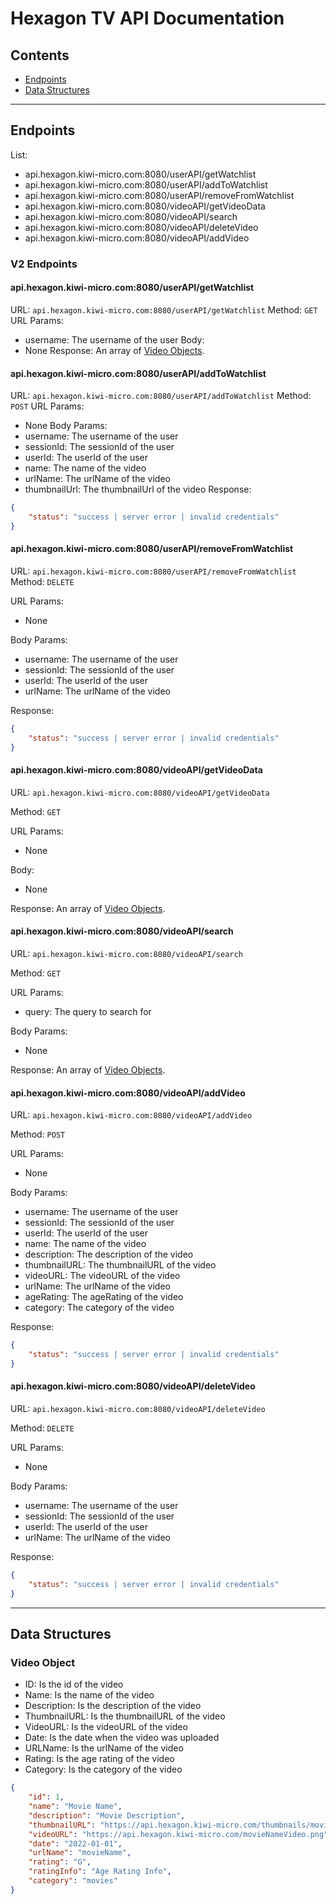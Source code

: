 # Hexagon TV API Documentation

## Contents

- [Endpoints](#endpoints)
- [Data Structures](#data-structures)

---

## Endpoints

List:

- api.hexagon.kiwi-micro.com:8080/userAPI/getWatchlist
- api.hexagon.kiwi-micro.com:8080/userAPI/addToWatchlist
- api.hexagon.kiwi-micro.com:8080/userAPI/removeFromWatchlist
- api.hexagon.kiwi-micro.com:8080/videoAPI/getVideoData
- api.hexagon.kiwi-micro.com:8080/videoAPI/search
- api.hexagon.kiwi-micro.com:8080/videoAPI/deleteVideo
- api.hexagon.kiwi-micro.com:8080/videoAPI/addVideo

### V2 Endpoints

#### api.hexagon.kiwi-micro.com:8080/userAPI/getWatchlist

URL: `api.hexagon.kiwi-micro.com:8080/userAPI/getWatchlist`
Method: `GET`
URL Params:

- username: The username of the user
  Body:
- None
  Response:
  An array of [Video Objects](#data-structures).

#### api.hexagon.kiwi-micro.com:8080/userAPI/addToWatchlist

URL: `api.hexagon.kiwi-micro.com:8080/userAPI/addToWatchlist`
Method: `POST`
URL Params:

- None
  Body Params:
- username: The username of the user
- sessionId: The sessionId of the user
- userId: The userId of the user
- name: The name of the video
- urlName: The urlName of the video
- thumbnailUrl: The thumbnailUrl of the video
  Response:

```json
{
	"status": "success | server error | invalid credentials"
}
```

#### api.hexagon.kiwi-micro.com:8080/userAPI/removeFromWatchlist

URL: `api.hexagon.kiwi-micro.com:8080/userAPI/removeFromWatchlist`
Method: `DELETE`

URL Params:

- None

Body Params:

- username: The username of the user
- sessionId: The sessionId of the user
- userId: The userId of the user
- urlName: The urlName of the video

Response:

```json
{
	"status": "success | server error | invalid credentials"
}
```

#### api.hexagon.kiwi-micro.com:8080/videoAPI/getVideoData

URL: `api.hexagon.kiwi-micro.com:8080/videoAPI/getVideoData`

Method: `GET`

URL Params:

- None

Body:

- None

Response:
An array of [Video Objects](#data-structures).

#### api.hexagon.kiwi-micro.com:8080/videoAPI/search

URL: `api.hexagon.kiwi-micro.com:8080/videoAPI/search`

Method: `GET`

URL Params:

- query: The query to search for

Body Params:

- None

Response:
An array of [Video Objects](#data-structures).

#### api.hexagon.kiwi-micro.com:8080/videoAPI/addVideo

URL: `api.hexagon.kiwi-micro.com:8080/videoAPI/addVideo`

Method: `POST`

URL Params:

- None

Body Params:

- username: The username of the user
- sessionId: The sessionId of the user
- userId: The userId of the user
- name: The name of the video
- description: The description of the video
- thumbnailURL: The thumbnailURL of the video
- videoURL: The videoURL of the video
- urlName: The urlName of the video
- ageRating: The ageRating of the video
- category: The category of the video

Response:

```json
{
	"status": "success | server error | invalid credentials"
}
```

#### api.hexagon.kiwi-micro.com:8080/videoAPI/deleteVideo

URL: `api.hexagon.kiwi-micro.com:8080/videoAPI/deleteVideo`

Method: `DELETE`

URL Params:

- None

Body Params:

- username: The username of the user
- sessionId: The sessionId of the user
- userId: The userId of the user
- urlName: The urlName of the video

Response:

```json
{
	"status": "success | server error | invalid credentials"
}
```

---

## Data Structures

### Video Object

- ID: Is the id of the video
- Name: Is the name of the video
- Description: Is the description of the video
- ThumbnailURL: Is the thumbnailURL of the video
- VideoURL: Is the videoURL of the video
- Date: Is the date when the video was uploaded
- URLName: Is the urlName of the video
- Rating: Is the age rating of the video
- Category: Is the category of the video

```json
{
	"id": 1,
	"name": "Movie Name",
	"description": "Movie Description",
	"thumbnailURL": "https://api.hexagon.kiwi-micro.com/thumbnails/movieNameThumbnail.png",
	"videoURL": "https://api.hexagon.kiwi-micro.com/movieNameVideo.png",
	"date": "2022-01-01",
	"urlName": "movieName",
	"rating": "G",
	"ratingInfo": "Age Rating Info",
	"category": "movies"
}
```
